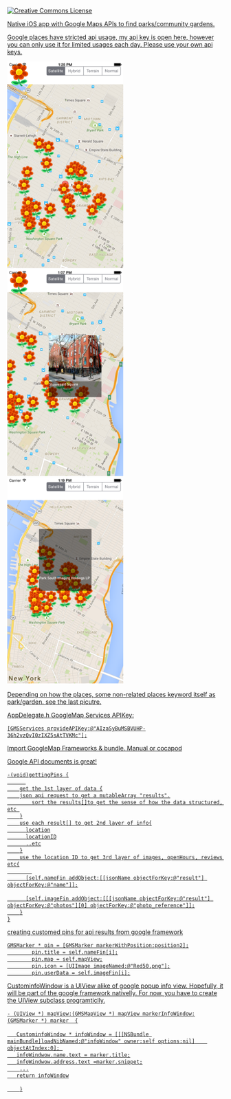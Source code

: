 
<a rel="license" href="http://creativecommons.org/licenses/by-nc/4.0/"><img alt="Creative Commons License" style="border-width:0" src="https://i.creativecommons.org/l/by-nc/4.0/88x31.png" />

Native iOS app with Google Maps APIs to find parks/community gardens.

Google places have stricted api usage, my api key is open here, however you can only use it for limited usages each day. Please use your own api keys. 

<img src = "/image/iOS Simulator Screen Shot Jul 17, 2015, 1.25.55 PM.png" width = 270> <img src = "image/iOS Simulator Screen Shot Jul 17, 2015, 1.07.53 PM.png" width = 270> <img src = "image/iOS Simulator Screen Shot Jul 17, 2015, 1.19.58 PM.png" width = 270> 

Depending on how the places, some non-related places keyword itself as park/garden. see the last picutre. 

AppDelegate.h GoogleMap Services APIKey:

    [GMSServices provideAPIKey:@"AIzaSyBuMSBVUHP-36h2vzQvI0zIXZ5sAtTVKMc"];

Import GoogleMap Frameworks & bundle. Manual or cocapod

Google API documents is great! 
````
-(void)gettingPins {
	  
	get the 1st layer of data {
	json api request to get a mutableArray "results".
        sort the results[]to get the sense of how the data structured, etc 
    }
    use each result[] to get 2nd layer of info{
      location
      locationID
      ..etc
    }
    use the location ID to get 3rd layer of images, openHours, reviews etc{
        
      [self.nameFin addObject:[[jsonName objectForKey:@"result"] objectForKey:@"name"]];

      [self.imageFin addObject:[[[jsonName objectForKey:@"result"] objectForKey:@"photos"][0] objectForKey:@"photo_reference"]];
    }
}
````

creating customed pins for api results from google framework

````
GMSMarker * pin = [GMSMarker markerWithPosition:position2];
        pin.title = self.nameFin[i];
        pin.map = self.mapView;
        pin.icon = [UIImage imageNamed:@"Red50.png"];
        pin.userData = self.imageFin[i];

````

CustominfoWindow is a UIView alike of google popup info view. Hopefully, it will be part of the google framework nativelly. For now, you have to create the UIView subclass programticlly. 
````
- (UIView *) mapView:(GMSMapView *) mapView markerInfoWindow:(GMSMarker *) marker  {

   CustominfoWindow * infoWindow = [[[NSBundle mainBundle]loadNibNamed:@"infoWindow" owner:self options:nil]    objectAtIndex:0]; 
   infoWindwow.name.text = marker.title;
   infoWindwow.address.text =marker.snippet;
    ...
   return infoWindow

    }
 ````


    
    


